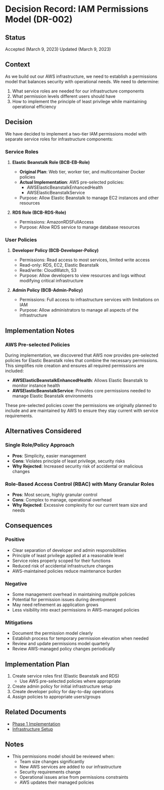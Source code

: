 # Decision Record: IAM Permissions Model (DR-002)

## Status

Accepted (March 9, 2023)
Updated (March 9, 2023)

## Context

As we build out our AWS infrastructure, we need to establish a permissions model that balances security with operational needs. We need to determine:

1. What service roles are needed for our infrastructure components
2. What permission levels different users should have
3. How to implement the principle of least privilege while maintaining operational efficiency

## Decision

We have decided to implement a two-tier IAM permissions model with separate service roles for infrastructure components:

### Service Roles

1. **Elastic Beanstalk Role (BCB-EB-Role)**

   - **Original Plan**: Web tier, worker tier, and multicontainer Docker policies
   - **Actual Implementation**: AWS pre-selected policies:
     - AWSElasticBeanstalkEnhancedHealth
     - AWSElasticBeanstalkService
   - Purpose: Allow Elastic Beanstalk to manage EC2 instances and other resources

2. **RDS Role (BCB-RDS-Role)**
   - Permissions: AmazonRDSFullAccess
   - Purpose: Allow RDS service to manage database resources

### User Policies

1. **Developer Policy (BCB-Developer-Policy)**

   - Permissions: Read access to most services, limited write access
   - Read-only: RDS, EC2, Elastic Beanstalk
   - Read/write: CloudWatch, S3
   - Purpose: Allow developers to view resources and logs without modifying critical infrastructure

2. **Admin Policy (BCB-Admin-Policy)**
   - Permissions: Full access to infrastructure services with limitations on IAM
   - Purpose: Allow administrators to manage all aspects of the infrastructure

## Implementation Notes

### AWS Pre-selected Policies

During implementation, we discovered that AWS now provides pre-selected policies for Elastic Beanstalk roles that combine the necessary permissions. This simplifies role creation and ensures all required permissions are included:

- **AWSElasticBeanstalkEnhancedHealth**: Allows Elastic Beanstalk to monitor instance health
- **AWSElasticBeanstalkService**: Provides core permissions needed to manage Elastic Beanstalk environments

These pre-selected policies cover the permissions we originally planned to include and are maintained by AWS to ensure they stay current with service requirements.

## Alternatives Considered

### Single Role/Policy Approach

- **Pros**: Simplicity, easier management
- **Cons**: Violates principle of least privilege, security risks
- **Why Rejected**: Increased security risk of accidental or malicious changes

### Role-Based Access Control (RBAC) with Many Granular Roles

- **Pros**: Most secure, highly granular control
- **Cons**: Complex to manage, operational overhead
- **Why Rejected**: Excessive complexity for our current team size and needs

## Consequences

### Positive

- Clear separation of developer and admin responsibilities
- Principle of least privilege applied at a reasonable level
- Service roles properly scoped for their functions
- Reduced risk of accidental infrastructure changes
- AWS-maintained policies reduce maintenance burden

### Negative

- Some management overhead in maintaining multiple policies
- Potential for permission issues during development
- May need refinement as application grows
- Less visibility into exact permissions in AWS-managed policies

### Mitigations

- Document the permission model clearly
- Establish process for temporary permission elevation when needed
- Review and update permissions model quarterly
- Review AWS-managed policy changes periodically

## Implementation Plan

1. Create service roles first (Elastic Beanstalk and RDS)
   - Use AWS pre-selected policies where appropriate
2. Create admin policy for initial infrastructure setup
3. Create developer policy for day-to-day operations
4. Assign policies to appropriate users/groups

## Related Documents

- [Phase 1 Implementation](../phase1-implementation.md)
- [Infrastructure Setup](../infra-setup.md)

## Notes

- This permissions model should be reviewed when:
  - Team size changes significantly
  - New AWS services are added to our infrastructure
  - Security requirements change
  - Operational issues arise from permissions constraints
  - AWS updates their managed policies
